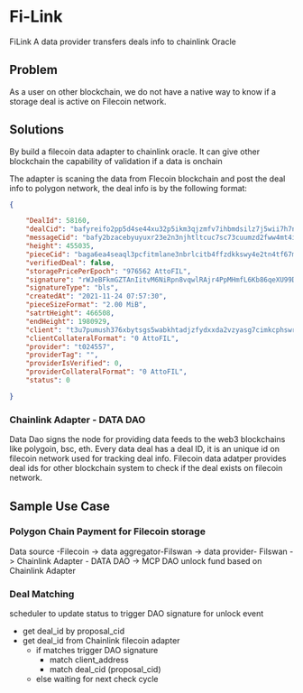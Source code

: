 # Fi-Link
FiLink A data provider transfers deals info to chainlink Oracle

## Problem
As a user on other blockchain, we do not have a native way to know if a storage deal is active on Filecoin network.
## Solutions 
By build a filecoin data adapter to chainlink oracle. It can give other blockchain the capability of validation if a data is onchain

The adapter is scaning the data from Flecoin blockchain and post the deal info to polygon network, the deal info is by the following format:


```json
{

    "DealId": 58160,
    "dealCid": "bafyreifo2pp5d4se44xu32p5ikm3qjzmfv7ihbmdsilz7j5wii7h7ne3gm",
    "messageCid": "bafy2bzacebyuyuxr23e2n3njhtltcuc7sc73cuumzd2fww4mt4ivtzg2zn6um",
    "height": 455035,
    "pieceCid": "baga6ea4seaql3pcfitmlane3nbrlcitb4ffzdkkswy4e2tn4tf67muicdcueiki",
    "verifiedDeal": false,
    "storagePricePerEpoch": "976562 AttoFIL",
    "signature": "rWJeBFkmGZTAnIitvM6NiRpn8vqwlRAjr4PpMHmfL6Kb86qeXU99DtHWmjW8WyARAFn3mTUtB4+rlibfEUFlts4cAESxfHPiuOciVj0r0d8Y3te0axEZETGsJeLQPPkY",
    "signatureType": "bls",
    "createdAt": "2021-11-24 07:57:30",
    "pieceSizeFormat": "2.00 MiB",
    "satrtHeight": 466508,
    "endHeight": 1980929,
    "client": "t3u7pumush376xbytsgs5wabkhtadjzfydxxda2vzyasg7cimkcphswrq66j4dubbhwpnojqd3jie6ermpwvvq",
    "clientCollateralFormat": "0 AttoFIL",
    "provider": "t024557",
    "providerTag": "",
    "providerIsVerified": 0,
    "providerCollateralFormat": "0 AttoFIL",
    "status": 0

}

```
### Chainlink Adapter - DATA DAO 

Data Dao signs the node for providing data feeds to the web3 blockchains like polygoin, bsc, eth.
Every data deal has a deal ID, it is an unique id on filecoin network used for tracking deal info.
Filecoin data adatper provides deal ids for other blockchain system to check if the deal exists on filecoin network.

## Sample Use Case
### Polygon Chain Payment for Filecoin storage

Data source -Filecoin -> data aggregator-Filswan -> data provider- Filswan -> Chainlink Adapter - DATA DAO -> MCP DAO unlock fund based on Chainlink Adapter

### Deal Matching
scheduler to update status to trigger DAO signature for unlock event
* get deal_id by proposal_cid
* get deal_id from Chainlink filecoin adapter
    * if matches trigger DAO signature
        * match client_address
        * match deal_cid (proposal_cid)
    * else waiting for next check cycle



